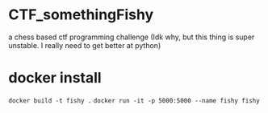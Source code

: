 # CTF_somethingFishy
a chess based ctf programming challenge
(Idk why, but this thing is super unstable. I really need to get better at python)

# docker install
```docker build -t fishy .```
```docker run -it -p 5000:5000 --name fishy fishy```
